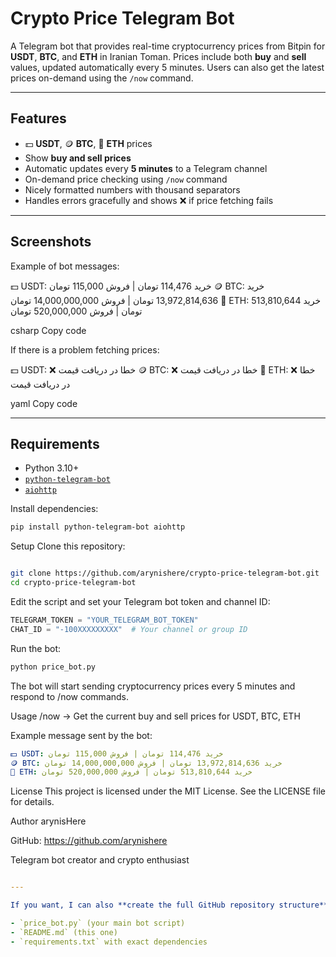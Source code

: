 # Crypto Price Telegram Bot

A Telegram bot that provides real-time cryptocurrency prices from Bitpin for **USDT**, **BTC**, and **ETH** in Iranian Toman. Prices include both **buy** and **sell** values, updated automatically every 5 minutes. Users can also get the latest prices on-demand using the `/now` command.

---

## Features

- 💵 **USDT**, 🪙 **BTC**, 💎 **ETH** prices
- Show **buy and sell prices**
- Automatic updates every **5 minutes** to a Telegram channel
- On-demand price checking using `/now` command
- Nicely formatted numbers with thousand separators
- Handles errors gracefully and shows ❌ if price fetching fails

---

## Screenshots

Example of bot messages:

💵 USDT: خرید 114,476 تومان | فروش 115,000 تومان
🪙 BTC: خرید 13,972,814,636 تومان | فروش 14,000,000,000 تومان
💎 ETH: خرید 513,810,644 تومان | فروش 520,000,000 تومان

csharp
Copy code

If there is a problem fetching prices:

💵 USDT: ❌ خطا در دریافت قیمت
🪙 BTC: ❌ خطا در دریافت قیمت
💎 ETH: ❌ خطا در دریافت قیمت

yaml
Copy code

---

## Requirements

- Python 3.10+
- [`python-telegram-bot`](https://pypi.org/project/python-telegram-bot/)
- [`aiohttp`](https://pypi.org/project/aiohttp/)

Install dependencies:

```bash
pip install python-telegram-bot aiohttp
```
Setup
Clone this repository:


```bash

git clone https://github.com/arynishere/crypto-price-telegram-bot.git
cd crypto-price-telegram-bot
```
Edit the script and set your Telegram bot token and channel ID:

```python
TELEGRAM_TOKEN = "YOUR_TELEGRAM_BOT_TOKEN"
CHAT_ID = "-100XXXXXXXXX"  # Your channel or group ID
```
Run the bot:

```bash
python price_bot.py
```
The bot will start sending cryptocurrency prices every 5 minutes and respond to /now commands.

Usage
/now → Get the current buy and sell prices for USDT, BTC, ETH

Example message sent by the bot:

```yaml
💵 USDT: خرید 114,476 تومان | فروش 115,000 تومان
🪙 BTC: خرید 13,972,814,636 تومان | فروش 14,000,000,000 تومان
💎 ETH: خرید 513,810,644 تومان | فروش 520,000,000 تومان

```
License
This project is licensed under the MIT License. See the LICENSE file for details.

Author
arynisHere

GitHub: https://github.com/arynishere

Telegram bot creator and crypto enthusiast

```yaml

---

If you want, I can also **create the full GitHub repository structure** for you with:  

- `price_bot.py` (your main bot script)  
- `README.md` (this one)  
- `requirements.txt` with exact dependencies  
```
